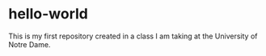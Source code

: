 # hello-world
This is my first repository created in a class I am taking at the University of Notre Dame.
